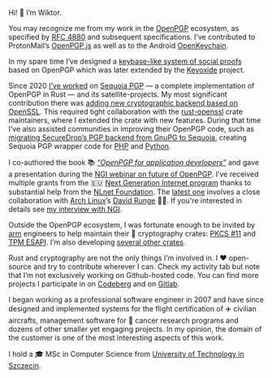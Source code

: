 Hi! 👋 I’m Wiktor.

You may recognize me from my work in the [OpenPGP][0] ecosystem, as specified by
[RFC 4880][1] and subsequent specifications.
I’ve contributed to ProtonMail’s [OpenPGP.js][2] as well as to the Android
[OpenKeychain][3].

[0]: https://www.openpgp.org/
[1]: https://www.rfc-editor.org/rfc/rfc4880
[2]: https://github.com/openpgpjs/openpgpjs/commits?author=wiktor-k
[3]: https://github.com/open-keychain/open-keychain/commits?author=wiktor-k

In my spare time I’ve designed a [keybase-like system of social proofs][4] based
on OpenPGP which was later extended by the [Keyoxide][5] project.

[4]: https://github.com/wiktor-k/openpgp-proofs
[5]: https://keyoxide.org/

Since 2020 [I’ve worked][6] on [Sequoia PGP][7] — a complete implementation of OpenPGP in Rust — and its satellite-projects.
My most significant contribution there was [adding new cryptographic backend based on OpenSSL][8].
This required tight collaboration with the [rust-openssl][9] crate maintainers, where I extended the crate with new features.
During that time I’ve also assisted communities in improving their OpenPGP
code, such as [migrating SecureDrop’s PGP backend from GnuPG to Sequoia][10],
creating Sequoia PGP wrapper code for [PHP][11] and [Python][12].

[6]: https://sequoia-pgp.org/community/
[7]: https://gitlab.com/sequoia-pgp/sequoia/-/commits/main?author=Wiktor%20Kwapisiewicz
[8]: https://gitlab.com/sequoia-pgp/sequoia/-/merge_requests/1361
[9]: https://github.com/sfackler/rust-openssl/commits/master?author=wiktor-k
[10]: https://securedrop.org/news/migrating-securedrops-pgp-backend-from-gnupg-to-sequoia/
[11]: https://gitlab.com/willbrowning/anonaddy-sequoia
[12]: https://github.com/wiktor-k/pysequoia

I co-authored the book 📚 [*“OpenPGP for application developers”*][13] and gave a presentation during
the [NGI webinar on future of OpenPGP][14].
I’ve received multiple grants from the 🇪🇺 [Next Generation Internet program][EU] thanks to substantial help from the [NLnet Foundation][NL]. The [latest one][SD] involves a close collaboration with [Arch Linux][AL]’s [David Runge][DR] 🙇‍♂️.
If you're interested in details see [my interview with NGI][INTV].

[13]: https://openpgp.dev/book/
[14]: https://nlnet.nl/events/20211123/PGP/index.html
[EU]: https://ngi.eu/
[NL]: https://nlnet.nl/
[DR]: https://sleepmap.de/
[AL]: https://archlinux.org/
[SD]: https://codeberg.org/wiktor/ssh-openpgp-auth
[INTV]: https://ngi.eu/ngi-interviews/wiktor-kwapisiewicz-david-runge-and-doron-behar-improving-opensshs-and-pki/

Outside the OpenPGP ecosystem, I was fortunate enough to be invited by
[arm][15] engineers to help maintain their 🦀 cryptography crates:
[PKCS #11][16] and [TPM ESAPI][17].
I’m also developing [several other crates][18].

[15]: https://www.arm.com
[16]: https://github.com/parallaxsecond/rust-cryptoki/commits?author=wiktor-k
[17]: https://github.com/parallaxsecond/rust-tss-esapi/commits?author=wiktor-k
[18]: https://crates.io/users/wiktor-k

Rust and cryptography are not the only things I’m involved in. I ❤️ open-source and
try to contribute wherever I can. Check my activity tab but note that
I’m not exclusively working on Github-hosted code. You can find more
projects I participate in on [Codeberg][19] and on [Gitlab][20].

[19]: https://codeberg.org/wiktor
[20]: https://gitlab.com/wiktor

I began working as a professional software engineer in 2007
and have since designed and implemented systems for the flight
certification of ✈️ civilian aircrafts, management software for 🔬
cancer research programs and dozens of other smaller yet engaging projects.
In my opinion, the domain of the customer is one of
the most interesting aspects of this work.

I hold a 🎓 MSc in Computer Science from [University of Technology in Szczecin][MSC].

[MSC]: https://www.zut.edu.pl/EN/university.html
